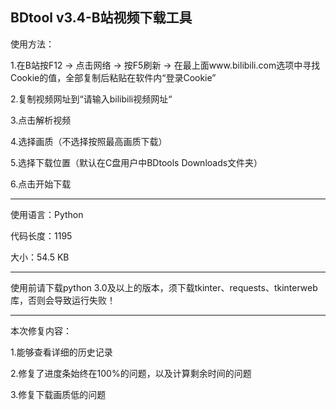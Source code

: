 ## BDtool v3.4-B站视频下载工具

使用方法：

1.在B站按F12 → 点击网络 → 按F5刷新 → 在最上面www.bilibili.com选项中寻找Cookie的值，全部复制后粘贴在软件内“登录Cookie”

2.复制视频网址到“请输入bilibili视频网址“

3.点击解析视频

4.选择画质（不选择按照最高画质下载）

5.选择下载位置（默认在C盘用户中BDtools Downloads文件夹）

6.点击开始下载

----------------------------------------------------------------------------------------------------------------------------

使用语言：Python

代码长度：1195

大小：54.5 KB

----------------------------------------------------------------------------------------------------------------------------

使用前请下载python 3.0及以上的版本，须下载tkinter、requests、tkinterweb库，否则会导致运行失败！

----------------------------------------------------------------------------------------------------------------------------

本次修复内容：

1.能够查看详细的历史记录

2.修复了进度条始终在100%的问题，以及计算剩余时间的问题

3.修复下载画质低的问题
